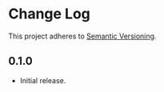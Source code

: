 # Change Log

This project adheres to [Semantic Versioning](http://semver.org/).


## 0.1.0

- Initial release.
